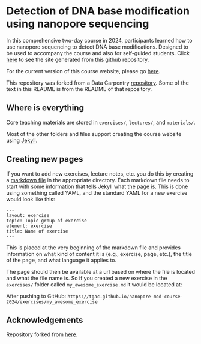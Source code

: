 # Detection of DNA base modification using nanopore sequencing

In this comprehensive two-day course in 2024, participants learned how to use nanopore sequencing to detect DNA base modifications. Designed to be used to accompany the course and also for self-guided students.
Click [here](https://tgac.github.io/nanopore-mod-course-2024) to see the site generated from this github repository.

For the current version of this course website, please go [here](https://github.com/sathish-t/nanopore-mod-course).

This repository was forked from a Data Carpentry [repository](https://github.com/datacarpentry/semester-biology).
Some of the text in this README is from the README of that repository.

## Where is everything

Core teaching materials are stored in `exercises/`, `lectures/`, and 
`materials/`.

Most of the other folders and files support creating the course website using
[Jekyll](http://jekyllrb.com/).

## Creating new pages

If you want to add new exercises, lecture notes, etc. you do this by creating a
[markdown file](http://daringfireball.net/projects/markdown/basics) in the
appropriate directory. Each markdown file needs to start with some information
that tells Jekyll what the page is. This is done using something called YAML,
and the standard YAML for a new exercise would look like this:

```
---
layout: exercise
topic: Topic group of exercise
element: exercise
title: Name of exercise
---
```

This is placed at the very beginning of the markdown file and provides
information on what kind of content it is (e.g., exercise, page, etc.),
the title of the page, and what language it applies to.

The page should then be available at a url based on where the file is located
and what the file name is. So if you created a new exercise in the `exercises/`
folder called `my_awesome_exercise.md` it would be located at:

After pushing to GitHub:
`https://tgac.github.io/nanopore-mod-course-2024/exercises/my_awesome_exercise`

## Acknowledgements

Repository forked from [here](https://github.com/sathish-t/nanopore-mod-course).
